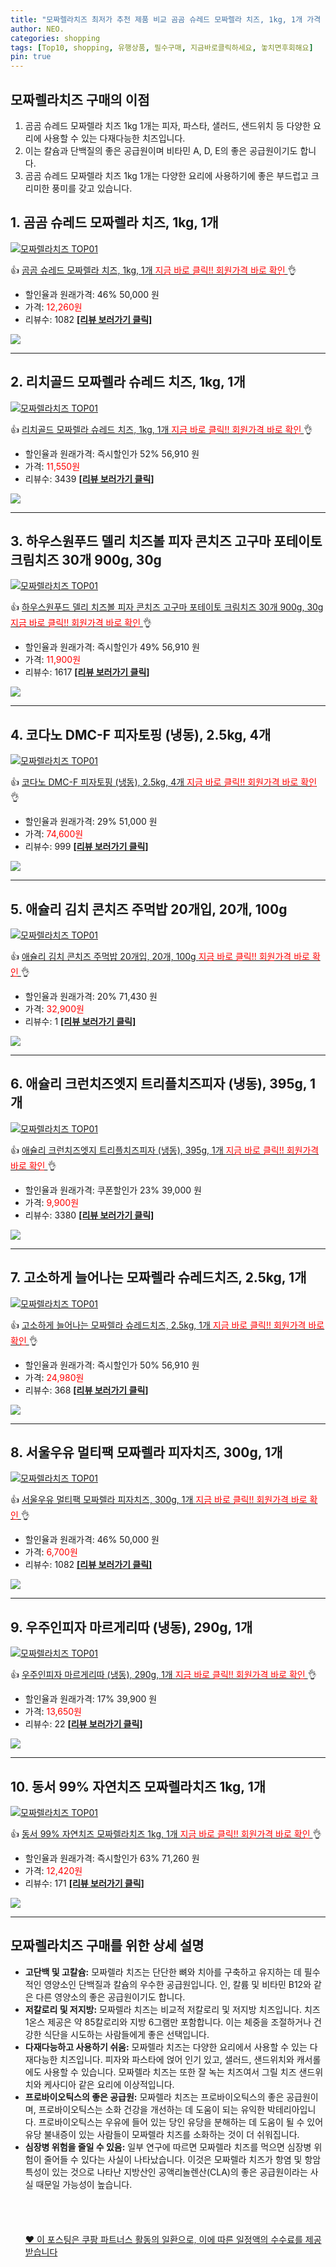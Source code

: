 ```yaml
---
title: "모짜렐라치즈 최저가 추천 제품 비교 곰곰 슈레드 모짜렐라 치즈, 1kg, 1개 가격 비교 최저가장점"
author: NEO.
categories: shopping
tags: [Top10, shopping, 유행상품, 필수구매, 지금바로클릭하세요, 놓치면후회해요]
pin: true
---
```

## 모짜렐라치즈 구매의 이점
1. 곰곰 슈레드 모짜렐라 치즈 1kg 1개는 피자, 파스타, 샐러드, 샌드위치 등 다양한 요리에 사용할 수 있는 다재다능한 치즈입니다.
2. 이는 칼슘과 단백질의 좋은 공급원이며 비타민 A, D, E의 좋은 공급원이기도 합니다.
3. 곰곰 슈레드 모짜렐라 치즈 1kg 1개는 다양한 요리에 사용하기에 좋은 부드럽고 크리미한 풍미를 갖고 있습니다.

   

## 1. 곰곰 슈레드 모짜렐라 치즈, 1kg, 1개

[![모짜렐라치즈 TOP01](https://thumbnail9.coupangcdn.com/thumbnails/remote/490x490ex/image/retail/images/6337595723873993-f73775d5-9de9-435e-b29e-a8a783a25e5d.jpg)](https://link.coupang.com/re/AFFSDP?lptag=AF3617701&subid=GithubCoopas&pageKey=1308889924&traceid=V0-153&itemId=2325255337&vendorItemId=70321898123)


👍 [곰곰 슈레드 모짜렐라 치즈, 1kg, 1개 <font color=red> 지금 바로 클릭!! 회원가격 바로 확인 </font> ](https://link.coupang.com/re/AFFSDP?lptag=AF3617701&subid=GithubCoopas&pageKey=1308889924&traceid=V0-153&itemId=2325255337&vendorItemId=70321898123) 👌 


- 할인율과 원래가격: 46%  50,000   원
- 가격: <span style='color:red'>12,260원</span>
- 리뷰수: 1082  [**[리뷰 보러가기 클릭]**](https://link.coupang.com/re/AFFSDP?lptag=AF3617701&subid=GithubCoopas&pageKey=1308889924&traceid=V0-153&itemId=2325255337&vendorItemId=70321898123)

[![](/discount_price.png)](https://link.coupang.com/re/AFFSDP?lptag=AF3617701&subid=GithubCoopas&pageKey=1308889924&traceid=V0-153&itemId=2325255337&vendorItemId=70321898123)

---


   

## 2. 리치골드 모짜렐라 슈레드 치즈, 1kg, 1개

[![모짜렐라치즈 TOP01](https://thumbnail7.coupangcdn.com/thumbnails/remote/490x490ex/image/retail/images/2018940430305920-c8ad2a13-a6a9-401b-b91d-9d4c3ab8cea5.jpg)](https://link.coupang.com/re/AFFSDP?lptag=AF3617701&subid=GithubCoopas&pageKey=129241416&traceid=V0-153&itemId=380699912&vendorItemId=3922486718)


👍 [리치골드 모짜렐라 슈레드 치즈, 1kg, 1개 <font color=red> 지금 바로 클릭!! 회원가격 바로 확인 </font> ](https://link.coupang.com/re/AFFSDP?lptag=AF3617701&subid=GithubCoopas&pageKey=129241416&traceid=V0-153&itemId=380699912&vendorItemId=3922486718) 👌 


- 할인율과 원래가격: 즉시할인가 52%  56,910   원
- 가격: <span style='color:red'>11,550원</span>
- 리뷰수: 3439  [**[리뷰 보러가기 클릭]**](https://link.coupang.com/re/AFFSDP?lptag=AF3617701&subid=GithubCoopas&pageKey=129241416&traceid=V0-153&itemId=380699912&vendorItemId=3922486718)

[![](/discount_price.png)](https://link.coupang.com/re/AFFSDP?lptag=AF3617701&subid=GithubCoopas&pageKey=129241416&traceid=V0-153&itemId=380699912&vendorItemId=3922486718)

---


   

## 3. 하우스원푸드 델리 치즈볼 피자 콘치즈 고구마 포테이토 크림치즈 30개 900g, 30g

[![모짜렐라치즈 TOP01](https://thumbnail7.coupangcdn.com/thumbnails/remote/490x490ex/image/vendor_inventory/40b6/399aa722002fb5c1bc7627af9e233488ef31a7e9af2f7f255e7a9e540c83.jpg)](https://link.coupang.com/re/AFFSDP?lptag=AF3617701&subid=GithubCoopas&pageKey=7792784416&traceid=V0-153&itemId=12925939841&vendorItemId=80190471478)


👍 [하우스원푸드 델리 치즈볼 피자 콘치즈 고구마 포테이토 크림치즈 30개 900g, 30g <font color=red> 지금 바로 클릭!! 회원가격 바로 확인 </font> ](https://link.coupang.com/re/AFFSDP?lptag=AF3617701&subid=GithubCoopas&pageKey=7792784416&traceid=V0-153&itemId=12925939841&vendorItemId=80190471478) 👌 


- 할인율과 원래가격: 즉시할인가 49%  56,910   원
- 가격: <span style='color:red'>11,900원</span>
- 리뷰수: 1617  [**[리뷰 보러가기 클릭]**](https://link.coupang.com/re/AFFSDP?lptag=AF3617701&subid=GithubCoopas&pageKey=7792784416&traceid=V0-153&itemId=12925939841&vendorItemId=80190471478)

[![](/discount_price.png)](https://link.coupang.com/re/AFFSDP?lptag=AF3617701&subid=GithubCoopas&pageKey=7792784416&traceid=V0-153&itemId=12925939841&vendorItemId=80190471478)

---


   

## 4. 코다노 DMC-F 피자토핑 (냉동), 2.5kg, 4개

[![모짜렐라치즈 TOP01](https://thumbnail9.coupangcdn.com/thumbnails/remote/490x490ex/image/retail/images/2021/06/11/15/1/5c8b82bf-7818-4039-a39c-0f0e64b76f45.jpg)](https://link.coupang.com/re/AFFSDP?lptag=AF3617701&subid=GithubCoopas&pageKey=6004071738&traceid=V0-153&itemId=10876812461&vendorItemId=78156723533)


👍 [코다노 DMC-F 피자토핑 (냉동), 2.5kg, 4개 <font color=red> 지금 바로 클릭!! 회원가격 바로 확인 </font> ](https://link.coupang.com/re/AFFSDP?lptag=AF3617701&subid=GithubCoopas&pageKey=6004071738&traceid=V0-153&itemId=10876812461&vendorItemId=78156723533) 👌 


- 할인율과 원래가격: 29%  51,000   원
- 가격: <span style='color:red'>74,600원</span>
- 리뷰수: 999  [**[리뷰 보러가기 클릭]**](https://link.coupang.com/re/AFFSDP?lptag=AF3617701&subid=GithubCoopas&pageKey=6004071738&traceid=V0-153&itemId=10876812461&vendorItemId=78156723533)

[![](/discount_price.png)](https://link.coupang.com/re/AFFSDP?lptag=AF3617701&subid=GithubCoopas&pageKey=6004071738&traceid=V0-153&itemId=10876812461&vendorItemId=78156723533)

---


   

## 5. 애슐리 김치 콘치즈 주먹밥 20개입, 20개, 100g

[![모짜렐라치즈 TOP01](https://thumbnail10.coupangcdn.com/thumbnails/remote/490x490ex/image/vendor_inventory/7032/099ba2088ce4f55d929f6c2d2703cf8ef14de071f2558dfbb688d33698e0.jpg)](https://link.coupang.com/re/AFFSDP?lptag=AF3617701&subid=GithubCoopas&pageKey=7643870256&traceid=V0-153&itemId=20319059845&vendorItemId=87404515699)


👍 [애슐리 김치 콘치즈 주먹밥 20개입, 20개, 100g <font color=red> 지금 바로 클릭!! 회원가격 바로 확인 </font> ](https://link.coupang.com/re/AFFSDP?lptag=AF3617701&subid=GithubCoopas&pageKey=7643870256&traceid=V0-153&itemId=20319059845&vendorItemId=87404515699) 👌 


- 할인율과 원래가격: 20%  71,430   원
- 가격: <span style='color:red'>32,900원</span>
- 리뷰수: 1  [**[리뷰 보러가기 클릭]**](https://link.coupang.com/re/AFFSDP?lptag=AF3617701&subid=GithubCoopas&pageKey=7643870256&traceid=V0-153&itemId=20319059845&vendorItemId=87404515699)

[![](/discount_price.png)](https://link.coupang.com/re/AFFSDP?lptag=AF3617701&subid=GithubCoopas&pageKey=7643870256&traceid=V0-153&itemId=20319059845&vendorItemId=87404515699)

---


   

## 6. 애슐리 크런치즈엣지 트리플치즈피자 (냉동), 395g, 1개

[![모짜렐라치즈 TOP01](https://thumbnail8.coupangcdn.com/thumbnails/remote/490x490ex/image/retail/images/2023/03/20/10/6/26b30827-2985-4405-997f-3714893eed32.jpg)](https://link.coupang.com/re/AFFSDP?lptag=AF3617701&subid=GithubCoopas&pageKey=7212578216&traceid=V0-153&itemId=18256645486&vendorItemId=85403245002)


👍 [애슐리 크런치즈엣지 트리플치즈피자 (냉동), 395g, 1개 <font color=red> 지금 바로 클릭!! 회원가격 바로 확인 </font> ](https://link.coupang.com/re/AFFSDP?lptag=AF3617701&subid=GithubCoopas&pageKey=7212578216&traceid=V0-153&itemId=18256645486&vendorItemId=85403245002) 👌 


- 할인율과 원래가격: 쿠폰할인가 23%  39,000   원
- 가격: <span style='color:red'>9,900원</span>
- 리뷰수: 3380  [**[리뷰 보러가기 클릭]**](https://link.coupang.com/re/AFFSDP?lptag=AF3617701&subid=GithubCoopas&pageKey=7212578216&traceid=V0-153&itemId=18256645486&vendorItemId=85403245002)

[![](/discount_price.png)](https://link.coupang.com/re/AFFSDP?lptag=AF3617701&subid=GithubCoopas&pageKey=7212578216&traceid=V0-153&itemId=18256645486&vendorItemId=85403245002)

---


   

## 7. 고소하게 늘어나는 모짜렐라 슈레드치즈, 2.5kg, 1개

[![모짜렐라치즈 TOP01](https://thumbnail7.coupangcdn.com/thumbnails/remote/490x490ex/image/retail/images/596023622885236-dd365caa-aef4-49bd-a64c-e2f0d8b9e7e4.jpg)](https://link.coupang.com/re/AFFSDP?lptag=AF3617701&subid=GithubCoopas&pageKey=7738003363&traceid=V0-153&itemId=20811219091&vendorItemId=87880059657)


👍 [고소하게 늘어나는 모짜렐라 슈레드치즈, 2.5kg, 1개 <font color=red> 지금 바로 클릭!! 회원가격 바로 확인 </font> ](https://link.coupang.com/re/AFFSDP?lptag=AF3617701&subid=GithubCoopas&pageKey=7738003363&traceid=V0-153&itemId=20811219091&vendorItemId=87880059657) 👌 


- 할인율과 원래가격: 즉시할인가 50%  56,910   원
- 가격: <span style='color:red'>24,980원</span>
- 리뷰수: 368  [**[리뷰 보러가기 클릭]**](https://link.coupang.com/re/AFFSDP?lptag=AF3617701&subid=GithubCoopas&pageKey=7738003363&traceid=V0-153&itemId=20811219091&vendorItemId=87880059657)

[![](/discount_price.png)](https://link.coupang.com/re/AFFSDP?lptag=AF3617701&subid=GithubCoopas&pageKey=7738003363&traceid=V0-153&itemId=20811219091&vendorItemId=87880059657)

---


   

## 8. 서울우유 멀티팩 모짜렐라 피자치즈, 300g, 1개

[![모짜렐라치즈 TOP01](https://thumbnail6.coupangcdn.com/thumbnails/remote/490x490ex/image/retail/images/81477174315943-9f5eb558-e904-4b05-abb1-e1e0b1f33de9.jpg)](https://link.coupang.com/re/AFFSDP?lptag=AF3617701&subid=GithubCoopas&pageKey=130515366&traceid=V0-153&itemId=384156089&vendorItemId=3932825284)


👍 [서울우유 멀티팩 모짜렐라 피자치즈, 300g, 1개 <font color=red> 지금 바로 클릭!! 회원가격 바로 확인 </font> ](https://link.coupang.com/re/AFFSDP?lptag=AF3617701&subid=GithubCoopas&pageKey=130515366&traceid=V0-153&itemId=384156089&vendorItemId=3932825284) 👌 


- 할인율과 원래가격: 46%  50,000   원
- 가격: <span style='color:red'>6,700원</span>
- 리뷰수: 1082  [**[리뷰 보러가기 클릭]**](https://link.coupang.com/re/AFFSDP?lptag=AF3617701&subid=GithubCoopas&pageKey=130515366&traceid=V0-153&itemId=384156089&vendorItemId=3932825284)

[![](/discount_price.png)](https://link.coupang.com/re/AFFSDP?lptag=AF3617701&subid=GithubCoopas&pageKey=130515366&traceid=V0-153&itemId=384156089&vendorItemId=3932825284)

---


   

## 9. 우주인피자 마르게리따 (냉동), 290g, 1개

[![모짜렐라치즈 TOP01](https://thumbnail7.coupangcdn.com/thumbnails/remote/490x490ex/image/retail/images/9276907911016064-7b552c5a-2d5f-40c6-b09c-37c1deed8387.jpg)](https://link.coupang.com/re/AFFSDP?lptag=AF3617701&subid=GithubCoopas&pageKey=1380364929&traceid=V0-153&itemId=2414704850&vendorItemId=70409075541)


👍 [우주인피자 마르게리따 (냉동), 290g, 1개 <font color=red> 지금 바로 클릭!! 회원가격 바로 확인 </font> ](https://link.coupang.com/re/AFFSDP?lptag=AF3617701&subid=GithubCoopas&pageKey=1380364929&traceid=V0-153&itemId=2414704850&vendorItemId=70409075541) 👌 


- 할인율과 원래가격: 17%  39,900   원
- 가격: <span style='color:red'>13,650원</span>
- 리뷰수: 22  [**[리뷰 보러가기 클릭]**](https://link.coupang.com/re/AFFSDP?lptag=AF3617701&subid=GithubCoopas&pageKey=1380364929&traceid=V0-153&itemId=2414704850&vendorItemId=70409075541)

[![](/discount_price.png)](https://link.coupang.com/re/AFFSDP?lptag=AF3617701&subid=GithubCoopas&pageKey=1380364929&traceid=V0-153&itemId=2414704850&vendorItemId=70409075541)

---


   

## 10. 동서 99% 자연치즈 모짜렐라치즈 1kg, 1개

[![모짜렐라치즈 TOP01](https://thumbnail9.coupangcdn.com/thumbnails/remote/490x490ex/image/vendor_inventory/ca4c/355a4e081c8bbf31ce9f29656fd3ec67f8c038c01be87395a9fe5f5d5ef5.png)](https://link.coupang.com/re/AFFSDP?lptag=AF3617701&subid=GithubCoopas&pageKey=7216429832&traceid=V0-153&itemId=18276239048&vendorItemId=85392044511)


👍 [동서 99% 자연치즈 모짜렐라치즈 1kg, 1개 <font color=red> 지금 바로 클릭!! 회원가격 바로 확인 </font> ](https://link.coupang.com/re/AFFSDP?lptag=AF3617701&subid=GithubCoopas&pageKey=7216429832&traceid=V0-153&itemId=18276239048&vendorItemId=85392044511) 👌 


- 할인율과 원래가격: 즉시할인가 63%  71,260   원
- 가격: <span style='color:red'>12,420원</span>
- 리뷰수: 171  [**[리뷰 보러가기 클릭]**](https://link.coupang.com/re/AFFSDP?lptag=AF3617701&subid=GithubCoopas&pageKey=7216429832&traceid=V0-153&itemId=18276239048&vendorItemId=85392044511)

[![](/discount_price.png)](https://link.coupang.com/re/AFFSDP?lptag=AF3617701&subid=GithubCoopas&pageKey=7216429832&traceid=V0-153&itemId=18276239048&vendorItemId=85392044511)

---
## 모짜렐라치즈 구매를 위한 상세 설명
* **고단백 및 고칼슘:** 모짜렐라 치즈는 단단한 뼈와 치아를 구축하고 유지하는 데 필수적인 영양소인 단백질과 칼슘의 우수한 공급원입니다. 인, 칼륨 및 비타민 B12와 같은 다른 영양소의 좋은 공급원이기도 합니다. 
* **저칼로리 및 저지방:** 모짜렐라 치즈는 비교적 저칼로리 및 저지방 치즈입니다. 치즈 1온스 제공은 약 85칼로리와 지방 6그램만 포함합니다. 이는 체중을 조절하거나 건강한 식단을 시도하는 사람들에게 좋은 선택입니다. 
* **다재다능하고 사용하기 쉬움:** 모짜렐라 치즈는 다양한 요리에서 사용할 수 있는 다재다능한 치즈입니다. 피자와 파스타에 얹어 인기 있고, 샐러드, 샌드위치와 캐서롤에도 사용할 수 있습니다. 모짜렐라 치즈는 또한 잘 녹는 치즈여서 그릴 치즈 샌드위치와 케사디아 같은 요리에 이상적입니다.
* **프로바이오틱스의 좋은 공급원:** 모짜렐라 치즈는 프로바이오틱스의 좋은 공급원이며, 프로바이오틱스는 소화 건강을 개선하는 데 도움이 되는 유익한 박테리아입니다. 프로바이오틱스는 우유에 들어 있는 당인 유당을 분해하는 데 도움이 될 수 있어 유당 불내증이 있는 사람들이 모짜렐라 치즈를 소화하는 것이 더 쉬워집니다.
* **심장병 위험을 줄일 수 있음:** 일부 연구에 따르면 모짜렐라 치즈를 먹으면 심장병 위험이 줄어들 수 있다는 사실이 나타났습니다. 이것은 모짜렐라 치즈가 항염 및 항암 특성이 있는 것으로 나타난 지방산인 공액리놀렌산(CLA)의 좋은 공급원이라는 사실 때문일 가능성이 높습니다.<br><br><br><br><br> [ ❤  이 포스팅은 쿠팡 파트너스 활동의 일환으로, 이에 따른 일정액의 수수료를 제공받습니다](https://link.coupang.com/a/bcEFyh)